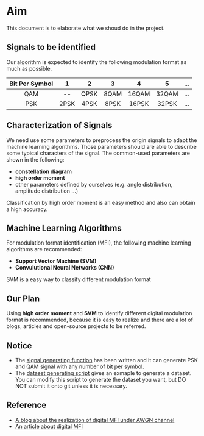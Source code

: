 # Aim

This document is to elaborate what we shoud do in the project.

## Signals to be identified

Our algorithm is expected to identify the following modulation format as much as possible.

| Bit Per Symbol |  1   |  2   |  3   |   4   |   5   | ...  |
| :------------: | :--: | :--: | :--: | :---: | :---: | :--: |
|      QAM       |  --  | QPSK | 8QAM | 16QAM | 32QAM | ...  |
|      PSK       | 2PSK | 4PSK | 8PSK | 16PSK | 32PSK | ...  |

## Characterization of Signals

We need use some parameters to preprocess the origin signals to adapt the machine learning algorithms. Those parameters should are able to describe some typical characters of the signal. The common-used parameters are shown in the following:

+ **constellation diagram**
+ **high order moment**
+ other parameters defined by ourselves (e.g. angle distribution, amplitude distribution ...)

Classification by high order moment is an easy method and also can obtain a high accuracy.

## Machine Learning Algorithms

For modulation format identification (MFI), the following machine learning algorithms are recommended:

+ **Support Vector Machine (SVM)**
+ **Convulutional Neural Networks (CNN)**

SVM is a easy way to classify different modulation format

## Our Plan

Using **high order moment** and **SVM** to identify different digital modulation format is recommended, because it is easy to realize and there are a lot of blogs, articles and open-source projects to be referred. 

## Notice

+ The [signal generating function](https://github.com/Eric-Ma-7/Modulation-Format-Classification/blob/master/src/signal_generation.m) has been written and it can generate PSK and QAM signal with any number of bit per symbol.
+ The [dataset generating script](https://github.com/Eric-Ma-7/Modulation-Format-Classification/blob/master/src/dataset_generate.m) gives an exmaple to generate a dataset. You can modify this script to generate the dataset you want, but DO NOT submit it onto git unless it is necessary.

## Reference
+ [A blog about the realization of digital MFI under AWGN channel](https://www.cnblogs.com/wsine/p/4673364.html)
+ [An article about digital MFI](https://github.com/Eric-Ma-7/Modulation-Format-Classification/blob/master/doc/MFI_based_on_high_order_moment.pdf)

